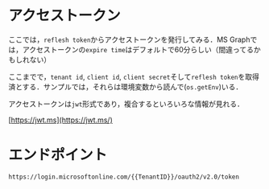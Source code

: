 # アクセストークン

ここでは，`reflesh token`からアクセストークンを発行してみる．MS Graphでは，アクセストークンの`expire time`はデフォルトで60分らしい（間違ってるかもしれない）

ここまでで，`tenant id`, `client id`, `client secret`そして`reflesh token`を取得済とする．サンプルでは，それらは環境変数から読んで(`os.getEnv`)いる．

アクセストークンは`jwt`形式であり，複合するといろいろな情報が見れる．

[https://jwt.ms](https://jwt.ms/)

# エンドポイント

`https://login.microsoftonline.com/{{TenantID}}/oauth2/v2.0/token`
